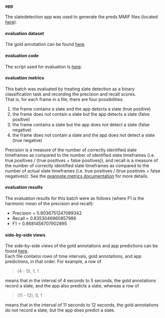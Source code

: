 #### app
The slatedetection app was used to generate the preds MMIF files (located [here](https://github.com/clamsproject/aapb-evaluations/tree/23d04ddb5745c24cce642fa5ce9728ea37132af2/timeframe-eval/preds%40slatedetection%40aapb-collaboration-7)).  

#### evaluation dataset
The gold annotation can be found [here](https://github.com/clamsproject/aapb-annotations/blob/62e4d399c3ba1ea47719d504d0f088a768486177/january-slates/230101-aapb-collaboration-7/CLAMS_slate_annotation_metadata.csv).  
  
#### evaluation code
The script used for evaluation is [here](https://github.com/clamsproject/aapb-evaluations/blob/4c96f78f8b03d6ad9660810673989973620a6650/timeframe-eval/evaluate.py).  
  
#### evaluation metrics
This batch was evaluated by treating slate detection as a binary classification task and recording the precision and recall scores.  
That is, for each frame in a file, there are four possibilities:   

1. the frame contains a slate and the app detects a slate (true positive)
2. the frame does not contain a slate but the app detects a slate (false positive)
3. the frame contains a slate but the app does not detect a slate (false negative)
4. the frame does not contain a slate and the app does not detect a slate (true negative)    

Precision is a measure of the number of correctly identified slate timeframes as compared to the number of identified slate timeframes (i.e. true positives / (true positives + false positives)), and recall is a measure of the number of correctly identified slate timeframes as compared to the number of actual slate timeframes (i.e. true positives / (true positives + false negatives)).
See the [pyannote.metrics documentation](https://pyannote.github.io/pyannote-metrics/index.html) for more details.  
    

#### evaluation results
The evaluation results for this batch were as follows (where F1 is the harmonic mean of the precision and recall):  

* Precision = 0.9036751247089342  
* Recall = 0.8353046960857986  
* F1 = 0.8681458707902895


#### side-by-side views
The side-by-side views of the gold annotations and app predictions can be found [here](https://github.com/clamsproject/aapb-evaluations/tree/4c96f78f8b03d6ad9660810673989973620a6650/timeframe-eval/results%40slatedetection%40aapb-collaboration-7).  
Each file contains rows of time intervals, gold annotations, and app predictions, in that order. For example, a row of  
> (4 - 5), 1, 1  

means that in the interval of 4 seconds to 5 seconds, the gold annotations record a slate, and the app also predicts a slate, whereas a row of
> (11 - 12), 0, 1  

means that in the interval of 11 seconds to 12 seconds, the gold annotations do not record a slate, but the app does predict a slate.
